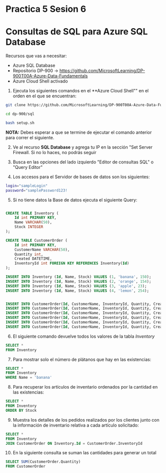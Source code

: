 # Practica 5 Sesion 6

# Consultas de SQL para Azure SQL Database

Recursos que vas a necesitar:
- Azure SQL Database
- Repositorio DP-900 -> https://github.com/MicrosoftLearning/DP-900T00A-Azure-Data-Fundamentals
- Azure Cloud Shell activado

1. Ejecuta los siguientes comandos en el **Azure Cloud Shell"" en el orden en el que se encuentran:


```Bash
git clone https://github.com/MicrosoftLearning/DP-900T00A-Azure-Data-Fundamentals dp-900
```

```Bash
cd dp-900/sql
```

```Bash
bash setup.sh
```

**NOTA:** Debes esperar a que se termine de ejecutar el comando anterior para correr el siguiente.

2. Ve al recurso **SQL Database** y agrega tu IP en la sección "Set Server Firewall. Si no lo haces, no podrás seguir

3. Busca en las opciones del lado izquierdo "Editor de consultas SQL" o "Query Editor"

4. Los accesos para el Servidor de bases de datos son los siguientes:

```Bash
login="sampleLogin"
password="samplePassword123!
```

5. Si no tiene datos la Base de datos ejecuta el siguiente Query:

```sql

CREATE TABLE Inventory (
	Id int PRIMARY KEY, 
	Name VARCHAR(50), 
	Stock INTEGER
);

CREATE TABLE CustomerOrder (
	Id int PRIMARY KEY, 
	CustomerName VARCHAR(50),
    Quantity int,
    Created DATETIME,
    InventoryId int FOREIGN KEY REFERENCES Inventory(Id)
);

INSERT INTO Inventory (Id, Name, Stock) VALUES (1, 'banana', 150); 
INSERT INTO Inventory (Id, Name, Stock) VALUES (2, 'orange', 154);
INSERT INTO Inventory (Id, Name, Stock) VALUES (3, 'apple', 23); 
INSERT INTO Inventory (Id, Name, Stock) VALUES (4, 'lemon', 254);


INSERT INTO CustomerOrder(Id, CustomerName, InventoryId, Quantity, Created) VALUES (1, 'John Smith', 2, 5, getdate());
INSERT INTO CustomerOrder(Id, CustomerName, InventoryId, Quantity, Created) VALUES (2, 'Jane Brown', 2, 8, getdate());
INSERT INTO CustomerOrder(Id, CustomerName, InventoryId, Quantity, Created) VALUES (3, 'Stephen Stone', 3, 3, getdate());
INSERT INTO CustomerOrder(Id, CustomerName, InventoryId, Quantity, Created) VALUES (4, 'Claire Smith', 1, 1, getdate());
INSERT INTO CustomerOrder(Id, CustomerName, InventoryId, Quantity, Created) VALUES (5, 'Sarah Fedun', 4, 3, getdate());
INSERT INTO CustomerOrder(Id, CustomerName, InventoryId, Quantity, Created) VALUES (6, 'Graham Hinson', 3, 9, getdate());
```

6. El siguiente comando devuelve todos los valores de la tabla *Inventory*

```sql
SELECT * 
FROM Inventory
```

7. Para mostrar solo el número de plátanos que hay en las existencias:

```sql
SELECT * 
FROM Inventory 
WHERE Name = 'banana'
```

8. Para recuperar los artículos de inventario ordenados por la cantidad en las existencias:

```sql
SELECT * 
FROM Inventory 
ORDER BY Stock
```

9. Muestra los detalles de los pedidos realizados por los clientes junto con la información de inventario relativa a cada artículo solicitado:

```sql
SELECT * 
FROM Inventory 
JOIN CustomerOrder ON Inventory.Id = CustomerOrder.InventoryId
```

10. En la siguiente consulta se suman las cantidades para generar un total

```sql
SELECT SUM(CustomerOrder.Quantity) 
FROM CustomerOrder
```

